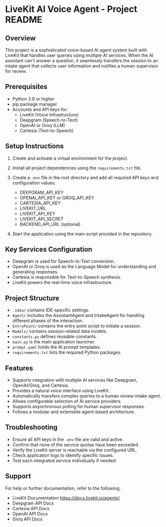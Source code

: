 # LiveKit AI Voice Agent - Project README

## Overview

This project is a sophisticated voice-based AI agent system built with LiveKit that handles user queries using multiple AI services. When the AI assistant can't answer a question, it seamlessly transfers the session to an intake agent that collects user information and notifies a human supervisor for review.

## Prerequisites

- Python 3.9 or higher  
- pip package manager  
- Accounts and API keys for:
  - LiveKit (Voice Infrastructure)
  - Deepgram (Speech-to-Text)
  - OpenAI or Groq (LLM)
  - Cartesia (Text-to-Speech)

## Setup Instructions

1. Create and activate a virtual environment for the project.

2. Install all project dependencies using the `requirements.txt` file.

3. Create a `.env` file in the root directory and add all required API keys and configuration values:
   - DEEPGRAM_API_KEY
   - OPENAI_API_KEY or GROQ_API_KEY
   - CARTESIA_API_KEY
   - LIVEKIT_URL
   - LIVEKIT_API_KEY
   - LIVEKIT_API_SECRET
   - BACKEND_API_URL (optional)

4. Start the application using the main script provided in the repository.

## Key Services Configuration

- Deepgram is used for Speech-to-Text conversion.
- OpenAI or Groq is used as the Language Model for understanding and generating responses.
- Cartesia is responsible for Text-to-Speech synthesis.
- LiveKit powers the real-time voice infrastructure.

## Project Structure

- `.idea/` contains IDE-specific settings.
- `Agent/` includes the AssistantAgent and IntakeAgent for handling different phases of the interaction.
- `EntryPoint/` contains the entry point script to initiate a session.
- `Models/` contains session-related data models.
- `constants.py` defines reusable constants.
- `main.py` is the main application launcher.
- `prompt.yaml` holds the AI prompt templates.
- `requirements.txt` lists the required Python packages.

## Features

- Supports integration with multiple AI services like Deepgram, OpenAI/Groq, and Cartesia.
- Provides a natural voice interface using LiveKit.
- Automatically transfers complex queries to a human review intake agent.
- Allows configurable selection of AI service providers.
- Supports asynchronous polling for human supervisor responses.
- Follows a modular and extensible agent-based architecture.

## Troubleshooting

- Ensure all API keys in the `.env` file are valid and active.
- Confirm that none of the service quotas have been exceeded.
- Verify the LiveKit server is reachable via the configured URL.
- Check application logs to identify specific issues.
- Test each integrated service individually if needed.

## Support

For help or further documentation, refer to the following:

- LiveKit Documentation https://docs.livekit.io/agents/  
- Deepgram API Docs  
- Cartesia API Docs  
- OpenAI API Docs  
- Groq API Docs

